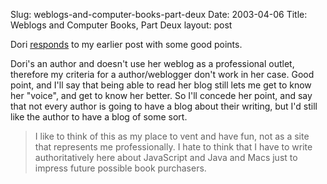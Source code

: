 Slug: weblogs-and-computer-books-part-deux
Date: 2003-04-06
Title: Weblogs and Computer Books, Part Deux
layout: post

Dori <a href="http://www.backupbrain.com/2003_03_30_archive.html#a003311">responds</a> to my earlier post with some good points.

Dori&#39;s an author and doesn&#39;t use her weblog as a professional outlet, therefore my criteria for a author/weblogger don&#39;t work in her case. Good point, and I&#39;ll say that being able to read her blog still lets me get to know her &quot;voice&quot;, and get to know her better. So I&#39;ll concede her point, and say that not every author is going to have a blog about their writing, but I&#39;d still like the author to have a blog of some sort.
<blockquote>I like to think of this as my place to vent and have fun, not as a site that represents me professionally. I hate to think that I have to write authoritatively here about JavaScript and Java and Macs just to impress future possible book purchasers.</blockquote>
